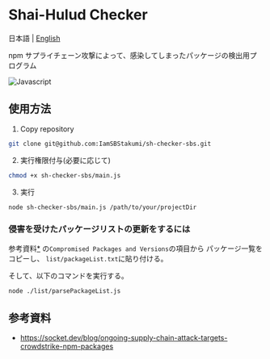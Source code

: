 # Shai-Hulud Checker

日本語 | [English](./README.md)

npm サプライチェーン攻撃によって、感染してしまったパッケージの検出用プログラム

![Javascript](https://img.shields.io/badge/-Javascript-F2C63C.svg?logo=javascript&style=for-the-badge)

## 使用方法

1. Copy repository

```bash
git clone git@github.com:IamSBStakumi/sh-checker-sbs.git
```

2. 実行権限付与(必要に応じて)

```bash
chmod +x sh-checker-sbs/main.js
```

3. 実行

```bash
node sh-checker-sbs/main.js /path/to/your/projectDir
```

### 侵害を受けたパッケージリストの更新をするには

参考資料[\*](https://socket.dev/blog/ongoing-supply-chain-attack-targets-crowdstrike-npm-packages) の`Compromised Packages and Versions`の項目から
パッケージ一覧をコピーし、 `list/packageList.txt`に貼り付ける。

そして、以下のコマンドを実行する。

```bash
node ./list/parsePackageList.js
```

## 参考資料

- https://socket.dev/blog/ongoing-supply-chain-attack-targets-crowdstrike-npm-packages
